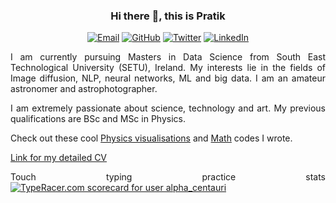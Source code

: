 <div align="center">
  
  ### Hi there 👋, this is Pratik

<!--
**iamstarstuff/iamstarstuff** is a ✨ _special_ ✨ repository because its `README.md` (this file) appears on your GitHub profile.

Here are some ideas to get you started:

- 🔭 I’m currently working on ...
- 🌱 I’m currently learning ...
- 👯 I’m looking to collaborate on ...
- 🤔 I’m looking for help with ...
- 💬 Ask me about ...
- 📫 How to reach me: ...
- 😄 Pronouns: ...
- ⚡ Fun fact: ...
-->

  [![Email][email-badge]][email]
  [![GitHub][github-badge]][github]
  [![Twitter][twitter-badge]][twitter]
  [![LinkedIn][linkedin-badge]][linkedin]
  
</div>

<div align="justify">
  
  I am currently pursuing Masters in Data Science from South East Technological University (SETU), Ireland. My interests lie in the fields of Image diffusion, NLP, neural networks, ML and big data. I am an amateur astronomer and astrophotographer. 
  
  I am extremely passionate about science, technology and art. My previous qualifications are BSc and MSc in Physics. 
 
  Check out these cool [Physics visualisations](https://github.com/iamstarstuff/PhysicStuff/tree/main/Physics%20Programs) and [Math](https://github.com/iamstarstuff/PhysicStuff/tree/main/Math%20Programs) codes I wrote. 
  
  [Link for my detailed CV](https://iamstarstuff.github.io/pratik-barve-cv/cv.pdf)
  
  Touch typing practice stats
  <a href="https://data.typeracer.com/pit/profile?user=alpha_centauri&ref=badge" target="_top"><img src="https://data.typeracer.com/misc/badge?user=alpha_centauri" border="0" alt="TypeRacer.com scorecard for user alpha_centauri"/></a>
</div>
   

   

[email]: mailto:barvepratik96@gmail.com
[github]: https://github.com/iamstarstuff/
[twitter]: https://twitter.com/astropratikb
[linkedin]: https://linkedin.com/in/pratik-barve/

  
[email-badge]: https://img.shields.io/badge/Email-black?style=for-the-badge&logo=gmail
[github-badge]: https://img.shields.io/badge/GitHub-black?style=for-the-badge&logo=github
[twitter-badge]: https://img.shields.io/badge/Twitter-black?style=for-the-badge&logo=twitter
[linkedin-badge]: https://img.shields.io/badge/LinkedIn-black?style=for-the-badge&logo=linkedin
  
